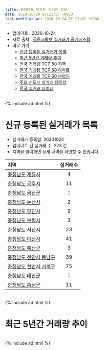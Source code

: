 ```yaml
---
title: 충청남도 아파트 실거래 정보
date: 2020-10-24 07:21:07 +0900
last_modified_at: 2020-10-24 07:21:07 +0900
---
```


* 업데이트 : 2020-10-24
* 자료 출처 : [국토교통부 실거래가 공개시스템](http://rt.molit.go.kr)
* 바로 가기
    * [신규 등록된 실거래가 목록](#신규-등록된-실거래가-목록)
    * [최근 5년간 거래량 추이](#최근-5년간-거래량-추이)
    * [전국 거래량 TOP 50 지역](https://inasie.github.io/apt-trade-info/최근-3개월-전국에서-가장-거래가-많이-발생한-지역)
    * [전국 거래량 TOP 50 아파트](https://inasie.github.io/apt-trade-info/최근-3개월-전국에서-가장-거래가-많이-발생한-아파트)
    * [전국 거래량 TOP 50 분양권](https://inasie.github.io/apt-trade-info/최근-3개월-전국에서-가장-거래가-많이-발생한-분양권)
    * [주요 신도시 실거래 데이터](https://inasie.github.io/apt-trade-info/주요-신도시)
    * [전국 실거래 데이터](https://inasie.github.io/apt-trade-info/전국)

<br>
{% include ad.html %}
<br>

# 신규 등록된 실거래가 목록
* 실거래가 등록일: 20201024
* 업데이트 된 실거래 수: 223 건
* 지역을 클릭하면 상세 내역을 확인할 수 있습니다.


|지역|실거래수|
|:---|:---:|
|[충청남도 계룡시](https://inasie.github.io/apt-trade-info/충청남도-계룡시)|4|
|[충청남도 공주시](https://inasie.github.io/apt-trade-info/충청남도-공주시)|11|
|[충청남도 금산군](https://inasie.github.io/apt-trade-info/충청남도-금산군)|1|
|[충청남도 논산시](https://inasie.github.io/apt-trade-info/충청남도-논산시)|2|
|[충청남도 당진시](https://inasie.github.io/apt-trade-info/충청남도-당진시)|9|
|[충청남도 보령시](https://inasie.github.io/apt-trade-info/충청남도-보령시)|3|
|[충청남도 서산시](https://inasie.github.io/apt-trade-info/충청남도-서산시)|23|
|[충청남도 아산시](https://inasie.github.io/apt-trade-info/충청남도-아산시)|41|
|[충청남도 예산군](https://inasie.github.io/apt-trade-info/충청남도-예산군)|3|
|[충청남도 천안시 동남구](https://inasie.github.io/apt-trade-info/충청남도-천안시-동남구)|39|
|[충청남도 천안시 서북구](https://inasie.github.io/apt-trade-info/충청남도-천안시-서북구)|75|
|[충청남도 태안군](https://inasie.github.io/apt-trade-info/충청남도-태안군)|1|
|[충청남도 홍성군](https://inasie.github.io/apt-trade-info/충청남도-홍성군)|11|


<br>
{% include ad.html %}
<br>

# 최근 5년간 거래량 추이


<div style="width:100%;">
    <canvas id="deal_progress" height="200"></canvas>
</div>

<script>
new Chart(document.getElementById("deal_progress"), {
    type: 'line',
    data: {
        labels: ['201510','201511','201512','201601','201602','201603','201604','201605','201606','201607','201608','201609','201610','201611','201612','201701','201702','201703','201704','201705','201706','201707','201708','201709','201710','201711','201712','201801','201802','201803','201804','201805','201806','201807','201808','201809','201810','201811','201812','201901','201902','201903','201904','201905','201906','201907','201908','201909','201910','201911','201912','202001','202002','202003','202004','202005','202006','202007','202008','202009','202010'],
        datasets: [{
            label: '매매',
            pointRadius: 1,
            data: [2167, 1781, 1484, 1334, 1296, 1700, 1517, 1480, 1590, 1464, 1666, 1614, 2180, 1590, 1370, 1196, 1626, 1723, 1444, 1637, 1964, 1659, 1649, 1690, 1419, 1614, 1403, 1988, 1800, 2512, 1910, 1789, 1751, 1535, 1572, 1672, 2119, 1852, 1504, 1867, 1660, 2098, 1771, 1745, 1772, 2105, 2128, 2133, 2952, 3929, 3936, 2771, 3466, 2837, 2814, 3326, 5110, 4266, 2904, 3120, 1692],
            borderColor: "rgba(255, 201, 14, 1)",
            backgroundColor: "rgba(255, 201, 14, 0.5)",
            fill: false,
            lineTension: 0
        },{
            label: '전월세',
            pointRadius: 1,
            data: [1944, 1598, 1808, 2030, 2137, 2059, 1747, 1689, 1665, 1637, 1635, 1542, 1862, 1672, 1695, 1708, 2372, 2023, 1719, 1719, 1733, 1794, 1809, 1725, 1532, 1830, 1819, 2145, 2008, 2202, 1972, 1937, 1796, 1815, 1732, 1540, 1873, 1725, 1829, 2291, 2168, 1980, 1834, 1776, 2022, 2077, 1861, 1789, 2195, 2021, 2306, 2432, 2552, 2140, 2419, 2141, 2248, 3437, 2563, 1444, 640],
            borderColor: "rgba(0, 141, 185, 1)",
            backgroundColor: "rgba(0, 141, 185, 0.5)",
            fill: false,
            lineTension: 0
        }
        ]
    },
    options: {
        responsive: true,
        title: {
            display: false
        },
        tooltips: {
            mode: 'index',
            intersect: false
        },
        hover: {
            mode: 'nearest',
            intersect: true
        },
        scales: {
            xAxes: [{
                display: true,
                scaleLabel: {
                    display: true,
                    labelString: '년/월'
                }
            }],
            yAxes: [{
                display: true,
                ticks: {
                    suggestedMin: 0,
                },
                scaleLabel: {
                    display: true,
                    labelString: '실거래 수'
                }
            }]
        }
    }
});

</script>


<br>
{% include ad.html %}
<br>

